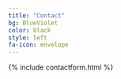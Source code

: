 ```yaml
---
title: "Contact"
bg: BlueViolet
color: black
style: left
fa-icon: envelope
---
```


{% include contactform.html %}
